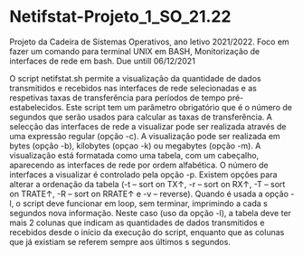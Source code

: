 # Netifstat-Projeto_1_SO_21.22
Projeto da Cadeira de Sistemas Operativos, ano letivo 2021/2022. Foco em fazer um comando para terminal UNIX em BASH, Monitorização de interfaces de rede em bash.
Due untill 06/12/2021

O script netifstat.sh permite a visualização da quantidade de dados transmitidos e
recebidos nas interfaces de rede selecionadas e as respetivas taxas de transferência para períodos de
tempo pré-estabelecidos. Este script tem um parâmetro obrigatório que é o número de segundos que
serão usados para calcular as taxas de transferência. A selecção das interfaces de rede a visualizar
pode ser realizada através de uma expressão regular (opção -c). A visualização pode ser realizada em
bytes (opção -b), kilobytes (opçao -k) ou megabytes (opção -m). A visualização está formatada
como uma tabela, com um cabeçalho, aparecendo as interfaces de rede por ordem alfabética. O
número de interfaces a visualizar é controlado pela opção -p. Existem opções para alterar a
ordenação da tabela (-t – sort on TX↑, -r – sort on RX↑, -T – sort on TRATE↑, -R – sort on
RRATE↑ e -v – reverse). Quando é usada a opção -l, o script deve funcionar em loop, sem
terminar, imprimindo a cada s segundos nova informação. Neste caso (uso da opção -l), a tabela deve
ter mais 2 colunas que indicam as quantidades de dados transmitidos e recebidos desde o início da
execução do script, enquanto que as colunas que já existiam se referem sempre aos últimos s
segundos.
